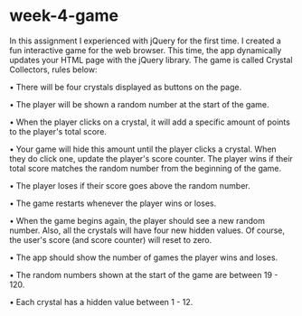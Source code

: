 # week-4-game

In this assignment I experienced with jQuery for the first time. I created a fun interactive game for the web browser. This time, the app dynamically updates your HTML page with the jQuery library. The game is called Crystal Collectors, rules below:

• There will be four crystals displayed as buttons on the page.

• The player will be shown a random number at the start of the game.

• When the player clicks on a crystal, it will add a specific amount of points to the player's total score.

• Your game will hide this amount until the player clicks a crystal.
  When they do click one, update the player's score counter.
  The player wins if their total score matches the random number from the beginning of the game.

• The player loses if their score goes above the random number.

• The game restarts whenever the player wins or loses.

• When the game begins again, the player should see a new random number. Also, all the crystals will have four new hidden      values. Of course, the user's score (and score counter) will reset to zero.

• The app should show the number of games the player wins and loses. 

• The random numbers shown at the start of the game are between 19 - 120.

• Each crystal has a hidden value between 1 - 12.
